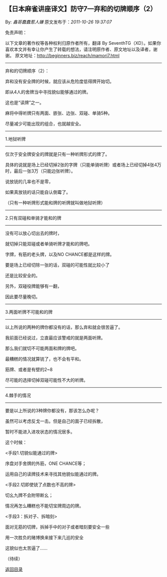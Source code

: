 ## 【日本麻雀讲座译文】防守7—弃和的切牌顺序（2）

By: *鑫哥蠢蠢惹人嫌* 原文发布于：*2011-10-26 19:37:07*

免责声明：

以下文章的著作权等各种权利归原作者所有，翻译 By
SeventhTG（XD）。如果你喜欢本文并有幸让你产生了转载的想法，请注明原作者、原文地址以及译者，谢谢。
原文地址：http://beginners.biz/reach/mamori7.html

------------------------------------------------------------------------------------

弃和的切牌顺序（2）：

弃和没有安全牌的时候，就应该从危险度低得牌开始切。

即从4人的舍牌当中寻找貌似能够通过的牌。

这也是“读牌”之一。

麻将中得听牌只有两面、嵌张、边张、双碰、单骑5种。

尽量减少可能出现的组合，也就越安全。

------------------------------------------------------------------------------------
1.地狱听牌

------------------------------------------------------------------------------------
仅次于安全牌安全的牌就是只有一种听牌形式的牌了。

具体的说就是场上已经切掉2张的字牌（只能单骑听牌）或者场上已经切掉4张4万时，最后一张3万（只能边张听牌）。

说放铳的几率也不是零，

如果真放铳的话只能自认倒霉了。

（只有一种听牌形式能和牌的听牌就叫做地狱听牌）

------------------------------------------------------------------------------------
2.只有双碰和单骑才能和的牌

------------------------------------------------------------------------------------
没有可以放心切出去的牌时，

就切掉只能双碰或者单骑听牌才能和的牌吧。

字牌，有筋的老头牌，以及NO CHANCE都是这样的牌。

要是场上已经切除一张的话，双碰的可能性就比较小了

还是比较安全的。

另外，双碰役牌能够有一翻，

因此要尽量晚切。

------------------------------------------------------------------------------------
3.两面听牌不可能和的牌

------------------------------------------------------------------------------------

以上所说的两种的牌你都没有的话，那么弃和就会很苦逼了。

我前面已经说过，立直最应该警戒的就是两面听牌。

那么我们就切不可能两面和牌的牌吧。

最糟糕的情况就算铳了，也不会有平和。

筋牌、或者是有壁的2~8

尽可能的选择切掉双碰可能性不大的听牌。

------------------------------------------------------------------------------------
4.棘手的情况

------------------------------------------------------------------------------------

要是以上所说的3种牌你都没有，那该怎么办呢？

虽然可以考虑反戈一击。但是自己的面子已经拆散，

暂时不能进入进攻状态的情况居多。

这个时候：

<手段1.切貌似能通过的牌>

序盘对手舍牌的外筋，ONE CHANCE等；

运用自己的读牌技术来寻找其他貌似能通过的牌。

<手段2.切即使铳了点数也不高的牌>

切幺九牌不会附带断幺；

情况再怎么糟糕也不能切宝牌周边的牌。

<手段3：拆对子、拆暗刻>

面对无筋的切牌，拆掉手中的对子或者暗刻要安全一些

用一次胜负的赌博换来接下来几巡的安全

这貌似也太苦逼了……

（待续）

[返回目录](index.html)
